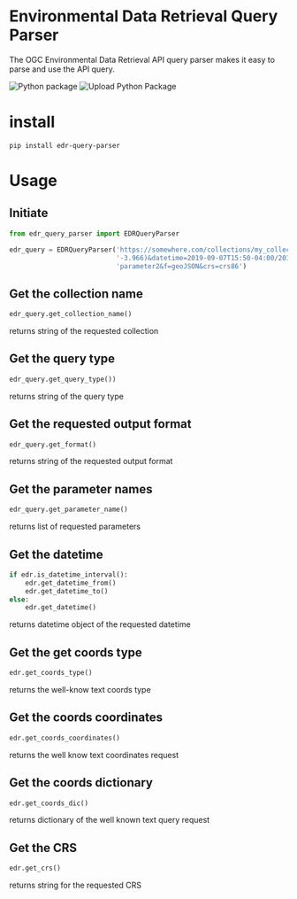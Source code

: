 # Environmental Data Retrieval Query Parser
The OGC Environmental Data Retrieval API query parser makes it easy to parse and use the API query.

![Python package](https://github.com/r0w4n/edr_query_parser/workflows/Python%20package/badge.svg?branch=main)
![Upload Python Package](https://github.com/r0w4n/edr_query_parser/workflows/Upload%20Python%20Package/badge.svg)

# install
```shell
pip install edr-query-parser
```

# Usage
## Initiate
```python
from edr_query_parser import EDRQueryParser

edr_query = EDRQueryParser('https://somewhere.com/collections/my_collection/position?coords=POINT(57.819 '
                           '-3.966)&datetime=2019-09-07T15:50-04:00/2019-09-07T15:50-05:00&parameter-name=parameter1,'
                           'parameter2&f=geoJSON&crs=crs86')
```

## Get the collection name
```python
edr_query.get_collection_name()
```

returns string of the requested collection

## Get the query type
```python
edr_query.get_query_type())
```

returns string of the query type

## Get the requested output format
```python
edr_query.get_format()
```

returns string of the requested output format

## Get the parameter names
```python
edr_query.get_parameter_name()
```

returns list of requested parameters

## Get the datetime
```python
if edr.is_datetime_interval():
    edr.get_datetime_from()
    edr.get_datetime_to()
else:
    edr.get_datetime()
```

returns datetime object of the requested datetime

## Get the get coords type
```python
edr.get_coords_type()
```
returns the well-know text coords type

## Get the coords coordinates
```python
edr.get_coords_coordinates()
```

returns the well know text coordinates request

## Get the coords dictionary
```python
edr.get_coords_dic()
```

returns dictionary of the well known text query request


## Get the CRS
```python
edr.get_crs()
```

returns string for the requested CRS
